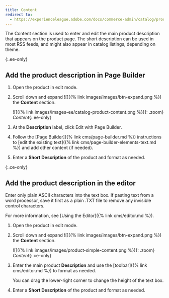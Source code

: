 ```yaml
---
title: Content
redirect to:
  - https://experienceleague.adobe.com/docs/commerce-admin/catalog/products/settings/product-content.html
---
```


The Content section is used to enter and edit the main product description that appears on the product page. The short description can be used in most RSS feeds, and might also appear in catalog listings, depending on theme.

{:.ee-only}
## Add the product description in Page Builder

1. Open the product in edit mode.

1. Scroll down and expand ![]({% link images/images/btn-expand.png %}) the **Content** section.

   ![]({% link images/images-ee/catalog-product-content.png %}){: .zoom}
   _Content_{:.ee-only}

1. At the **Description** label, click <span class="btn">Edit with Page Builder</span>.

1. Follow the [Page Builder]({% link cms/page-builder.md %}) instructions to [edit the existing text]({% link cms/page-builder-elements-text.md %}) and add other content (if needed).

1. Enter a **Short Description** of the product and format as needed.

{:.ce-only}
## Add the product description in the editor

Enter only plain ASCII characters into the text box. If pasting text from a word processor, save it first as a plain .TXT file to remove any invisible control characters.

For more information, see [Using the Editor]({% link cms/editor.md %}).

1. Open the product in edit mode.

1. Scroll down and expand ![]({% link images/images/btn-expand.png %}) the **Content** section.

   ![]({% link images/images/product-simple-content.png %}){: .zoom}
   _Content_{:.ce-only}

1. Enter the main product **Description** and use the [toolbar]({% link cms/editor.md %}) to format as needed.

    You can drag the lower-right corner to change the height of the text box.

1. Enter a **Short Description** of the product and format as needed.
